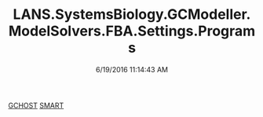 ﻿---
title: LANS.SystemsBiology.GCModeller.ModelSolvers.FBA.Settings.Programs
date: 6/19/2016 11:14:43 AM
---

[GCHOST](T-LANS.SystemsBiology.GCModeller.ModelSolvers.FBA.Settings.Programs.GCHOST.html)
[SMART](T-LANS.SystemsBiology.GCModeller.ModelSolvers.FBA.Settings.Programs.SMART.html)

